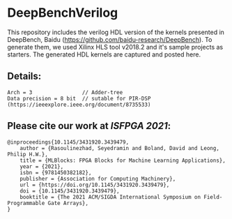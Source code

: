 # DeepBenchVerilog

This repository includes the verilog HDL version of the kernels presented in DeepBench, Baidu (https://github.com/baidu-research/DeepBench). To generate them, we used Xilinx HLS tool v2018.2 and it's sample projects as starters. The generated HDL kernels are captured and posted here. 


## Details:

    Arch = 3                // Adder-tree
    Data precision = 8 bit  // sutable for PIR-DSP (https://ieeexplore.ieee.org/document/8735533)

## Please cite our work at ***ISFPGA 2021***:

    @inproceedings{10.1145/3431920.3439479,
        author = {Rasoulinezhad, Seyedramin and Boland, David and Leong, Philip H.W.},
        title = {MLBlocks: FPGA Blocks for Machine Learning Applications},
        year = {2021},
        isbn = {9781450382182},
        publisher = {Association for Computing Machinery},
        url = {https://doi.org/10.1145/3431920.3439479},
        doi = {10.1145/3431920.3439479},
        booktitle = {The 2021 ACM/SIGDA International Symposium on Field-Programmable Gate Arrays},
    }

